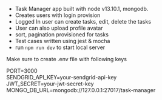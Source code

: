 - Task Manager app built with node v13.10.1, mongodb.
- Creates users with login provision
- Logged In user can create tasks, edit, delete the tasks
- User can also upload profile avatar
- sort, pagination provisioned for tasks
- Test cases written using jest & mocha
- run `npm run dev` to start local server

Make sure to create .env file with following keys

PORT=3000  
SENDGRID_API_KEY=your-sendgrid-api-key  
JWT_SECRET=your-jwt-secret-key  
MONGO_DB_URL=mongodb://127.0.0.1:27017/task-manager  
